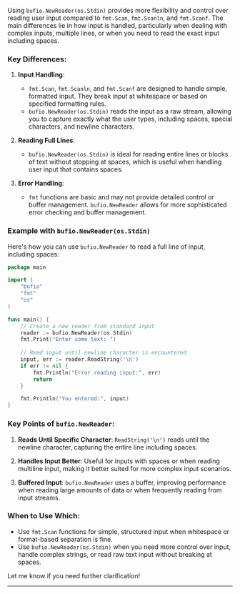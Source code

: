 Using `bufio.NewReader(os.Stdin)` provides more flexibility and control over reading user input compared to `fmt.Scan`, `fmt.Scanln`, and `fmt.Scanf`. The main differences lie in how input is handled, particularly when dealing with complex inputs, multiple lines, or when you need to read the exact input including spaces.

### Key Differences:

1. **Input Handling**:
   - `fmt.Scan`, `fmt.Scanln`, and `fmt.Scanf` are designed to handle simple, formatted input. They break input at whitespace or based on specified formatting rules.
   - `bufio.NewReader(os.Stdin)` reads the input as a raw stream, allowing you to capture exactly what the user types, including spaces, special characters, and newline characters.

2. **Reading Full Lines**:
   - `bufio.NewReader(os.Stdin)` is ideal for reading entire lines or blocks of text without stopping at spaces, which is useful when handling user input that contains spaces.

3. **Error Handling**:
   - `fmt` functions are basic and may not provide detailed control or buffer management. `bufio.NewReader` allows for more sophisticated error checking and buffer management.

### Example with `bufio.NewReader(os.Stdin)`

Here's how you can use `bufio.NewReader` to read a full line of input, including spaces:

```go
package main

import (
	"bufio"
	"fmt"
	"os"
)

func main() {
	// Create a new reader from standard input
	reader := bufio.NewReader(os.Stdin)
	fmt.Print("Enter some text: ")
	
	// Read input until newline character is encountered
	input, err := reader.ReadString('\n')
	if err != nil {
		fmt.Println("Error reading input:", err)
		return
	}

	fmt.Println("You entered:", input)
}
```

### Key Points of `bufio.NewReader`:

1. **Reads Until Specific Character**: `ReadString('\n')` reads until the newline character, capturing the entire line including spaces.
   
2. **Handles Input Better**: Useful for inputs with spaces or when reading multiline input, making it better suited for more complex input scenarios.

3. **Buffered Input**: `bufio.NewReader` uses a buffer, improving performance when reading large amounts of data or when frequently reading from input streams.

### When to Use Which:
- Use `fmt.Scan` functions for simple, structured input when whitespace or format-based separation is fine.
- Use `bufio.NewReader(os.Stdin)` when you need more control over input, handle complex strings, or read raw text input without breaking at spaces.

Let me know if you need further clarification!


---
